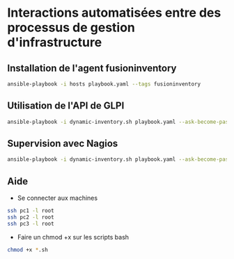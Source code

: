 # Interactions automatisées entre des processus de gestion d'infrastructure

## Installation de l'agent fusioninventory
```bash
ansible-playbook -i hosts playbook.yaml --tags fusioninventory
```

## Utilisation de l'API de GLPI
```bash
ansible-playbook -i dynamic-inventory.sh playbook.yaml --ask-become-pass --tags fusioninventory
```

## Supervision avec Nagios
```bash
ansible-playbook -i dynamic-inventory.sh playbook.yaml --ask-become-pass --tags nagios
```

## Aide

- Se connecter aux machines

```bash
ssh pc1 -l root
ssh pc2 -l root
ssh pc3 -l root
```	

- Faire un chmod +x sur les scripts bash
    
```bash
chmod +x *.sh
```